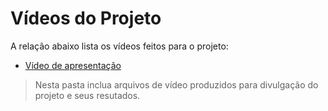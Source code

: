 # Vídeos do Projeto
A relação abaixo lista os vídeos feitos para o projeto:
 - [Vídeo de apresentação](video/Video_apresentacao)

> Nesta pasta inclua arquivos de vídeo produzidos para divulgação do 
> projeto e seus resutados.

